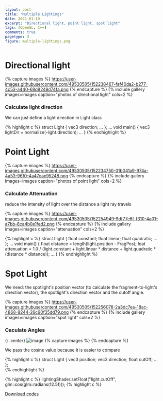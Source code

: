 ```yaml
---
layout: post
title: "Multiple Lightings"
date: 2021-01-10
excerpt: "Directional light, point light, spot light"
tags: [OpenGL, C++]
comments: true
pagetype: 3
figure: multiple-lightings.png
---
```


# Directional light

{% capture images %}
	https://user-images.githubusercontent.com/49530505/152238467-faf40da2-b277-4c53-a440-68d8249d74fa.png
{% endcapture %}
{% include gallery images=images caption="photos of directional light" cols=2 %}

### Calculate light direction

We can just define a light direction in Light class

{% highlight c %}
    struct Light {
        vec3 direction;
        ...
    };
    ...
    void main()
    {
      vec3 lightDir = normalize(-light.direction);
      ...
    }
{% endhighlight %}

# Point Light

{% capture images %}
	https://user-images.githubusercontent.com/49530505/152234750-01b041a9-974a-4a53-96f0-4a47cae95248.png
{% endcapture %}
{% include gallery images=images caption="photos of point light" cols=2 %}

### Calculate Attenuation

reduce the intensity of light over the distance a light ray travels 

{% capture images %}
	https://user-images.githubusercontent.com/49530505/152254949-9df77e6f-f310-4a01-a7bb-8ca4b0e1fed2.png
{% endcapture %}
{% include gallery images=images caption="attenuation" cols=2 %}

{% highlight c %}
    struct Light {
        float constant;
        float linear;
        float quadratic;
        ...
    };
    ...
    void main()
    {
        float distance    = length(light.position - FragPos);
        loat attenuation = 1.0 / (light.constant + light.linear * distance + 
                light.quadratic * (distance * distance));
        ...
    }
{% endhighlight %}

# Spot Light

We need: the spotlight's position vector (to calculate the fragment-to-light's direction vector), the spotlight's direction vector and the cutoff angle.

{% capture images %}
	https://user-images.githubusercontent.com/49530505/152256078-2a3dc7ea-18ac-4868-8244-26c90f35dd79.png
{% endcapture %}
{% include gallery images=images caption="spot light" cols=2 %}

### Caculate Angles

{: .center}
![image](https://user-images.githubusercontent.com/49530505/152256935-622da7a4-fbaf-4041-83bf-12e0c1b1c8dc.png "angles")
{% capture images %}
{% endcapture %}

We pass the cosine value because it is easier to compare

{% highlight c %}
    struct Light {
        vec3  position;
        vec3  direction;
        float cutOff;
        ...
    };  
{% endhighlight %}

{% highlight c %}
    lightingShader.setFloat("light.cutOff",   glm::cos(glm::radians(12.5f)));
{% highlight c %}

<div markdown="0"><a href="https://github.com/MuruC/OpenGL-Practice" class="btn btn-info">Download codes</a></div>